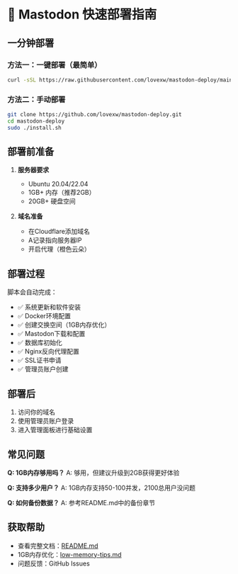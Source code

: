 # 🚀 Mastodon 快速部署指南

## 一分钟部署

### 方法一：一键部署（最简单）
```bash
curl -sSL https://raw.githubusercontent.com/lovexw/mastodon-deploy/main/deploy.sh | sudo bash
```

### 方法二：手动部署
```bash
git clone https://github.com/lovexw/mastodon-deploy.git
cd mastodon-deploy
sudo ./install.sh
```

## 部署前准备

1. **服务器要求**
   - Ubuntu 20.04/22.04
   - 1GB+ 内存（推荐2GB）
   - 20GB+ 硬盘空间

2. **域名准备**
   - 在Cloudflare添加域名
   - A记录指向服务器IP
   - 开启代理（橙色云朵）

## 部署过程

脚本会自动完成：
- ✅ 系统更新和软件安装
- ✅ Docker环境配置
- ✅ 创建交换空间（1GB内存优化）
- ✅ Mastodon下载和配置
- ✅ 数据库初始化
- ✅ Nginx反向代理配置
- ✅ SSL证书申请
- ✅ 管理员账户创建

## 部署后

1. 访问你的域名
2. 使用管理员账户登录
3. 进入管理面板进行基础设置

## 常见问题

**Q: 1GB内存够用吗？**
A: 够用，但建议升级到2GB获得更好体验

**Q: 支持多少用户？**
A: 1GB内存支持50-100并发，2100总用户没问题

**Q: 如何备份数据？**
A: 参考README.md中的备份章节

## 获取帮助

- 查看完整文档：[README.md](README.md)
- 1GB内存优化：[low-memory-tips.md](low-memory-tips.md)
- 问题反馈：GitHub Issues
